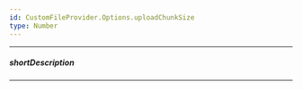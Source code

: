 ```yaml
---
id: CustomFileProvider.Options.uploadChunkSize
type: Number
---
```

---
##### shortDescription
<!-- Description goes here -->

---
<!-- Description goes here -->